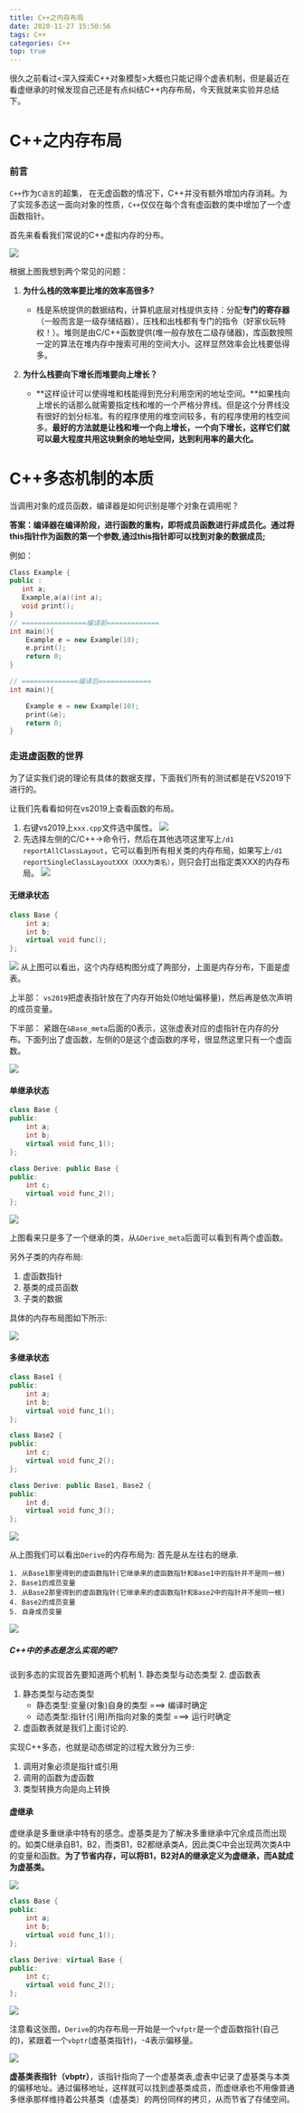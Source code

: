 ```yaml
---
title: C++之内存布局
date: 2020-11-27 15:50:56
tags: C++
categories: C++
top: true
---
```


很久之前看过<深入探索C++对象模型>大概也只能记得个虚表机制，但是最近在看虚继承的时候发现自己还是有点纠结C++内存布局，今天我就来实验并总结下。

<!--more-->

# C++之内存布局

### 前言

`C++`作为`C语言`的超集， 在无虚函数的情况下，C++并没有额外增加内存消耗。为了实现多态这一面向对象的性质，`C++`仅仅在每个含有虚函数的类中增加了一个虚函数指针。



首先来看看我们常说的C++虚拟内存的分布。

![](https://wooyooyoo-photo.oss-cn-hangzhou.aliyuncs.com/blog/2020/11/stack_heap.png)

根据上图我想到两个常见的问题：

1. **为什么栈的效率要比堆的效率高很多?**

   - 栈是系统提供的数据结构，计算机底层对栈提供支持：分配**专门的寄存器**（一般而言是一级存储结器），压栈和出栈都有专门的指令（好家伙玩特权！）。堆则是由C/C++函数提供(堆一般存放在二级存储器)，库函数按照一定的算法在堆内存中搜索可用的空间大小。这样显然效率会比栈要低得多。

     

2. **为什么栈要向下增长而堆要向上增长？**

   - **这样设计可以使得堆和栈能得到充分利用空闲的地址空间。**如果栈向上增长的话那么就需要指定栈和堆的一个严格分界线。但是这个分界线没有很好的划分标准。有的程序使用的堆空间较多，有的程序使用的栈空间多。**最好的方法就是让栈和堆一个向上增长，一个向下增长，这样它们就可以最大程度共用这块剩余的地址空间，达到利用率的最大化。**

# C++多态机制的本质

当调用对象的成员函数，编译器是如何识别是哪个对象在调用呢？



**答案：编译器在编译阶段，进行函数的重构，即将成员函数进行非成员化。通过将this指针作为函数的第一个参数,通过this指针即可以找到对象的数据成员;**



例如：

```C++
Class Example {
public :
   int a;
   Example,a(a)(int a);
   void print();
}
// ================编译前=============
int main(){
    Example e = new Example(10);
    e.print();
    return 0;
}

// ==============编译后=============
int main(){

    Example e = new Example(10);
    print(&e);
    return 0;
}
```

### 走进虚函数的世界

为了证实我们说的理论有具体的数据支撑，下面我们所有的测试都是在VS2019下进行的。



让我们先看看如何在vs2019上查看函数的布局。

1. 右键vs2019上`xxx.cpp`文件选中属性。
   ![](https://wooyooyoo-photo.oss-cn-hangzhou.aliyuncs.com/blog/2020/11/Snipaste_2020-11-27_11-10-09.png)
2. 先选择左侧的C/C++->命令行，然后在其他选项这里写上`/d1 reportAllClassLayout`，它可以看到所有相关类的内存布局，如果写上`/d1 reportSingleClassLayoutXXX（XXX为类名）`，则只会打出指定类XXX的内存布局。
   ![](https://wooyooyoo-photo.oss-cn-hangzhou.aliyuncs.com/blog/2020/11/Snipaste_2020-11-27_11-11-30.png)

#### 无继承状态

```C++
class Base {
	int a;
	int b;
	virtual void func();
};
```

![](https://wooyooyoo-photo.oss-cn-hangzhou.aliyuncs.com/blog/2020/11/Snipaste_2020-11-27_11-17-42.png)
从上图可以看出，这个内存结构图分成了两部分，上面是内存分布，下面是虚表。

上半部： `vs2019`把虚表指针放在了内存开始处(0地址偏移量)，然后再是依次声明的成员变量。

下半部： 紧跟在`&Base_meta`后面的0表示，这张虚表对应的虚指针在内存的分布。下面列出了虚函数，左侧的0是这个虚函数的序号，很显然这里只有一个虚函数。

![](https://wooyooyoo-photo.oss-cn-hangzhou.aliyuncs.com/blog/2020/11/vptr.png)

#### 单继承状态

```C++
class Base {
public:
	int a;
	int b;
	virtual void func_1();
};

class Derive: public Base {
public:
	int c;
	virtual void func_2();
};
```

![](https://wooyooyoo-photo.oss-cn-hangzhou.aliyuncs.com/blog/2020/11/Snipaste_2020-11-27_14-22-02.png)

上图看来只是多了一个继承的类，从`&Derive_meta`后面可以看到有两个虚函数。

另外子类的内存布局:

1. 虚函数指针
2. 基类的成员函数
3. 子类的数据

具体的内存布局图如下所示:

![](https://wooyooyoo-photo.oss-cn-hangzhou.aliyuncs.com/blog/2020/11/vptr2.png)

#### 多继承状态

```C++
class Base1 {
public:
	int a;
	int b;
	virtual void func_1();
};

class Base2 {
public:
	int c;
	virtual void func_2();
};

class Derive: public Base1, Base2 {
public:
	int d;
	virtual void func_3();
};
```

![](https://wooyooyoo-photo.oss-cn-hangzhou.aliyuncs.com/blog/2020/11/Snipaste_2020-11-27_14-41-42.png)

从上图我们可以看出`Derive`的内存布局为: 首先是从左往右的继承.

```
1. 从Base1那里得到的虚函数指针(它继承来的虚函数指针和Base1中的指针并不是同一根)
2. Base1的成员变量
3. 从Base2那里得到的虚函数指针(它继承来的虚函数指针和Base2中的指针并不是同一根)
4. Base2的成员变量
5. 自身成员变量
```

![](https://wooyooyoo-photo.oss-cn-hangzhou.aliyuncs.com/blog/2020/11/v_ptr3.png)

##### C++中的多态是怎么实现的呢?

谈到多态的实现首先要知道两个机制 1. 静态类型与动态类型 2. 虚函数表

1. 静态类型与动态类型
   - 静态类型:变量(对象)自身的类型 ===> 编译时确定
   - 动态类型:指针(引用)所指向对象的类型 ===> 运行时确定
2. 虚函数表就是我们上面讨论的.

实现C++多态，也就是动态绑定的过程大致分为三步: 

1. 调用对象必须是指针或引用 
2. 调用的函数为虚函数  
3. 类型转换方向是向上转换



####  虚继承

虚继承是多重继承中特有的感念。虚基类是为了解决多重继承中冗余成员而出现的。如类C继承自B1，B2，而类B1，B2都继承类A，因此类C中会出现两次类A中的变量和函数。**为了节省内存，可以将B1，B2对A的继承定义为虚继承，而A就成为虚基类。**

![](https://wooyooyoo-photo.oss-cn-hangzhou.aliyuncs.com/blog/2020/11/v_hire.png)



```C++
class Base {
public:
	int a;
	int b;
	virtual void func_1();
};

class Derive: virtual Base {
public:
	int c;
	virtual void func_2();
};
```

![](https://wooyooyoo-photo.oss-cn-hangzhou.aliyuncs.com/blog/2020/11/Snipaste_2020-11-27_15-14-27.png)

注意看这张图，`Derive`的内存布局一开始是一个`vfptr`是一个虚函数指针(自己的)，紧跟着一个`vbptr`(虚基类指针)，-4表示偏移量。

![](https://wooyooyoo-photo.oss-cn-hangzhou.aliyuncs.com/blog/2020/11/v_ptr4.png)

**虚基类表指针（vbptr）**，该指针指向了一个虚基类表,虚表中记录了虚基类与本类的偏移地址。通过偏移地址，这样就可以找到虚基类成员，而虚继承也不用像普通多继承那样维持着公共基类（虚基类）的两份同样的拷贝，从而节省了存储空间。

